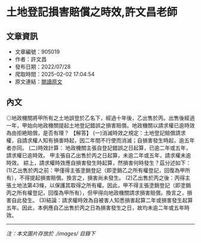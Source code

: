 # 土地登記損害賠償之時效,許文昌老師

## 文章資訊
- 文章編號：905019
- 作者：許文昌
- 發布日期：2022/07/28
- 爬取時間：2025-02-02 17:04:54
- 原文連結：[閱讀原文](https://real-estate.get.com.tw/Columns/detail.aspx?no=905019)

## 內文
◎地政機關將甲所有之土地誤登於乙名下，經過十年後，乙出售於丙。出售後經過一年，甲始向地政機關提起土地登記錯誤之損害賠償。地政機關以請求權已逾時效為由拒絶賠償，是否有理？
【解答】
(一)消滅時效之規定：土地登記賠償請求權，自請求權人知有損害時起，因二年間不行使而消滅；自損害發生時起，逾五年者亦同。
(二)時效計算：
地政機關主張自登記錯誤之日起算，已逾二年或五年，請求權已逾時效。
甲主張自乙出售於丙之日起算，未逾二年或五年，請求權未逾時效。
綜上，請求權時效應自損害發生時起算，然損害何時發生？茲分述如下：
(1)乙出售於丙之前：甲僅得主張塗銷登記（即塗銷乙之所有權登記，回復為甲所有），不得提起損害賠償。換言之，損害尚未發生。
(2)乙出售於丙之後：丙得主張土地法第43條，以保護其取得之所有權。因此，甲不得主張塗銷登記（即塗銷丙之所有權登記，回復為甲所有），但甲得向地政機關請求損害賠償。換言之，損害自此發生。
(3)結論：請求權時效為自被害人知悉損害起算二年或損害發生起算五年。因此，本例應自乙出售於丙之日為損害發生之日，故均未逾二年或五年時效。

---
*注：本文圖片存放於 ./images/ 目錄下*
